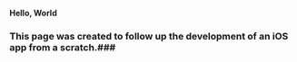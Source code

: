 **Hello, World**  
### This page was created to follow up the development of an iOS app from a scratch.###

